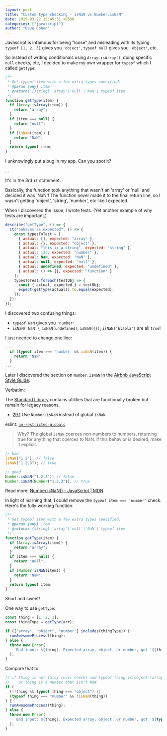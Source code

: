 ```yaml
---
layout: post
title: "Custom type checking - isNaN vs Number.isNaN"
date: 2019-03-22 19:45:31 +0530
categories: ["javascript"]
author: "Dave Cohen"
---
```


Javascript is infamous for being "loose" and misleading with its typing. `typeof [1, 2, 3]` gives you `'object'`, `typeof null` gives you `'object'`, etc.

So instead of writing conditionals using `Array.isArray()`, doing specific `null` checks, etc, I decided to make my own wrapper for `typeof` which I called `getType`:

```js
/**
 * Get typeof item with a few extra types specified.
 * @param {any} item
 * @returns {string} 'array'|'null'|'NaN'| typeof item
 */
function getType(item) {
  if (Array.isArray(item)) {
    return "array";
  }
  if (item === null) {
    return "null";
  }
  if (isNaN(item)) {
    return "NaN";
  }
  return typeof item;
}
```

I unknowingly put a bug in my app. Can you spot it?

...

It's in the 3rd `if` statement.

Basically, the function took anything that wasn't an 'array' or 'null' and decided it was 'NaN'! The function never made it to the final return line, so I wasn't getting 'object', 'string', 'number', etc like I expected.

When I discovered the issue, I wrote tests. (Yet another example of why tests are important.)

```js
describe("getType", () => {
  it("behaves as expected", () => {
    const typesToTest = [
      { actual: [], expected: "array" },
      { actual: {}, expected: "object" },
      { actual: "this is a string", expected: "string" },
      { actual: 123, expected: "number" },
      { actual: NaN, expected: "NaN" },
      { actual: null, expected: "null" },
      { actual: undefined, expected: "undefined" },
      { actual: () => {}, expected: "function" }
    ];
    typesToTest.forEach(testObj => {
      const { actual, expected } = testObj;
      expect(getType(actual)).to.equal(expected);
    });
  });
});
```

I discovered two confusing things:

- `typeof NaN` gives you `'number'`
- `isNaN('NaN')`, `isNaN(undefined)`, `isNaN({})`, `isNaN('blabla')` are all `true`!

I just needed to change one line:

```js
...
  if (typeof item === 'number' && isNaN(item)) {
    return 'NaN';
  }
...
```

Later I discovered the section on `Number.isNaN` in the [Airbnb JavaScript Style Guide](https://github.com/airbnb/javascript#standard-library):

Verbatim:

The [Standard Library](https://developer.mozilla.org/en/docs/Web/JavaScript/Reference/Global_Objects)
contains utilities that are functionally broken but remain for legacy reasons.

- [29.1](#standard-library--isnan) Use `Number.isNaN` instead of global `isNaN`.

eslint: [`no-restricted-globals`](https://eslint.org/docs/rules/no-restricted-globals)

> Why? The global `isNaN` coerces non-numbers to numbers, returning true for anything that coerces to NaN.
> If this behavior is desired, make it explicit.

```javascript
// bad
isNaN("1.2"); // false
isNaN("1.2.3"); // true

// good
Number.isNaN("1.2.3"); // false
Number.isNaN(Number("1.2.3")); // true
```

Read more:
[Number.isNaN() - JavaScript | MDN](https://developer.mozilla.org/en-US/docs/Web/JavaScript/Reference/Global_Objects/Number/isNaN)

In light of learning that, I could remove the `typeof item === 'number'` check. Here's the fully working function:

```js
/**
 * Get typeof item with a few extra types specified.
 * @param {any} item
 * @returns {string} 'array'|'null'|'NaN'| typeof item
 */
function getType(item) {
  if (Array.isArray(item)) {
    return "array";
  }
  if (item === null) {
    return "null";
  }
  if (Number.isNaN(item)) {
    return "NaN";
  }
  return typeof item;
}
```

Short and sweet!

One way to use `getType`:

```js
const thing = [1, 2, 3];
const thingType = getType(arr);

if (["array", "object", "number"].includes(thingType)) {
  runAwesomeProcess(thing);
} else {
  throw new Error(
    `Bad input: ${thing}. Expected array, object, or number, got '${thingType}'`
  );
}
```

Compare that to:

```js
// if thing is not falsy (null check) and typeof thing is object (array or object)
//    or thing is a number that isn't NaN
if (
  (!!thing && typeof thing === "object") ||
  (typeof thing === "number" && !isNaN(thing))
) {
  runAwesomeProcess(thing);
} else {
  throw new Error(
    `Bad input: ${thing}. Expected array, object, or number, got '${typeof thing}'`
  );
}
```

